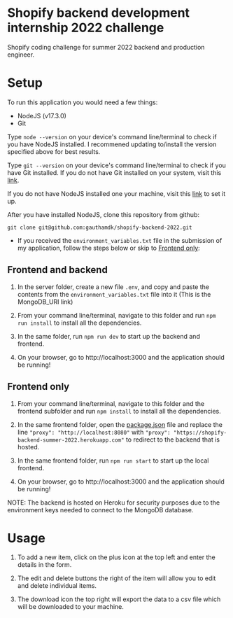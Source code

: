 # Shopify backend development internship 2022 challenge

Shopify coding challenge for summer 2022 backend and production engineer.

# Setup

To run this application you would need a few things:

- NodeJS (v17.3.0)
- Git

Type `node --version` on your device's command line/terminal to check if you have NodeJS installed. I recommened updating to/install the version specified above for best results.

Type `git --version` on your device's command line/terminal to check if you have Git installed. If you do not have Git installed on your system, visit this [link](https://git-scm.com/downloads).

If you do not have NodeJS installed one your machine, visit this [link](https://nodejs.org/en/download/) to set it up.

After you have installed NodeJS, clone this repository from github:

`git clone git@github.com:gauthamdk/shopify-backend-2022.git`

- If you received the `environment_variables.txt` file in the submission of my application, follow the steps below or skip to [Frontend only](#frontend-only):

## Frontend and backend

1. In the server folder, create a new file `.env`, and copy and paste the contents from the `environment_variables.txt` file into it (This is the MongoDB_URI link)

2. From your command line/terminal, navigate to this folder and run `npm run install` to install all the dependencies.

3. In the same folder, run `npm run dev` to start up the backend and frontend.

4. On your browser, go to http://localhost:3000 and the application should be running!

## Frontend only

1. From your command line/terminal, navigate to this folder and the frontend subfolder and run `npm install` to install all the dependencies.

2. In the same frontend folder, open the [package.json](./frontend/package.json) file and replace the line `"proxy": "http://localhost:8080"` with `"proxy": "https://shopify-backend-summer-2022.herokuapp.com"` to redirect to the backend that is hosted.

3. In the same frontend folder, run `npm run start` to start up the local frontend.

4. On your browser, go to http://localhost:3000 and the application should be running!

NOTE: The backend is hosted on Heroku for security purposes due to the environment keys needed to connect to the MongoDB database.

# Usage

1. To add a new item, click on the plus icon at the top left and enter the details in the form.

2. The edit and delete buttons the right of the item will allow you to edit and delete individual items.

3. The download icon the top right will export the data to a csv file which will be downloaded to your machine.
